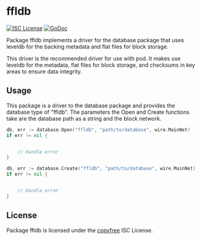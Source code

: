 # ffldb

[![ISC License](http://img.shields.io/badge/license-ISC-blue.svg)](http://copyfree.org)
[![GoDoc](https://godoc.org/git.parallelcoin.io/dev/pod/database/ffldb?status.png)](http://godoc.org/git.parallelcoin.io/dev/pod/database/ffldb)

Package ffldb implements a driver for the database package that uses leveldb for the backing metadata and flat files for block storage.

This driver is the recommended driver for use with pod. It makes use leveldb for the metadata, flat files for block storage, and checksums in key areas to
ensure data integrity.

## Usage

This package is a driver to the database package and provides the database type of "ffldb". The parameters the Open and Create functions take are the database path as a string and the block network.

```Go
db, err := database.Open("ffldb", "path/to/database", wire.MainNet)
if err != nil {


	// Handle error
}
```

```Go
db, err := database.Create("ffldb", "path/to/database", wire.MainNet)
if err != nil {


	// Handle error
}
```

## License

Package ffldb is licensed under the [copyfree](http://copyfree.org) ISC License.
